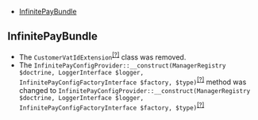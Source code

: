 - [InfinitePayBundle](#infinitepaybundle)

InfinitePayBundle
-----------------
* The `CustomerVatIdExtension`<sup>[[?]](https://github.com/oroinc/OroInfinitePayBundle/tree/4.1.0/Form/Extension/CustomerVatIdExtension.php#L10 "Oro\Bundle\InfinitePayBundle\Form\Extension\CustomerVatIdExtension")</sup> class was removed.
* The `InfinitePayConfigProvider::__construct(ManagerRegistry $doctrine, LoggerInterface $logger, InfinitePayConfigFactoryInterface $factory, $type)`<sup>[[?]](https://github.com/oroinc/OroInfinitePayBundle/tree/4.1.0/Method/Config/Provider/InfinitePayConfigProvider.php#L41 "Oro\Bundle\InfinitePayBundle\Method\Config\Provider\InfinitePayConfigProvider")</sup> method was changed to `InfinitePayConfigProvider::__construct(ManagerRegistry $doctrine, LoggerInterface $logger, InfinitePayConfigFactoryInterface $factory, $type)`<sup>[[?]](https://github.com/oroinc/OroInfinitePayBundle/tree/4.2.0/Method/Config/Provider/InfinitePayConfigProvider.php#L41 "Oro\Bundle\InfinitePayBundle\Method\Config\Provider\InfinitePayConfigProvider")</sup>

